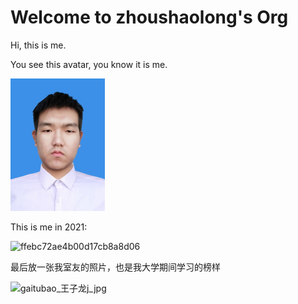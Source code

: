 # Welcome to zhoushaolong's Org

Hi, this is me.

You see this avatar, you know it is me.

<img src="assets/QQ图片20210913143418.jpg" alt="QQ图片20210913143418.jpg" width="30%" />

This is me in 2021:

![ffebc72ae4b00d17cb8a8d06](https://user-images.githubusercontent.com/81501760/163698578-75ccefc5-1414-488f-8ac9-2b1003f255a1.jpg)

最后放一张我室友的照片，也是我大学期间学习的榜样

![gaitubao_王子龙j_jpg](https://user-images.githubusercontent.com/81501760/163698726-3bed6b75-b3aa-4297-bb35-0967287b1354.jpg)

